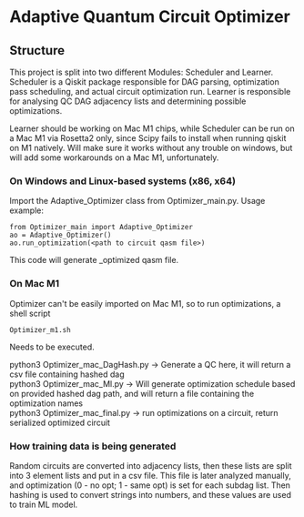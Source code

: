 # Adaptive Quantum Circuit Optimizer

## Structure

This project is split into two different Modules: Scheduler and Learner. Scheduler is a Qiskit package responsible for DAG parsing, optimization pass scheduling, and actual circuit optimization run. Learner is responsible for analysing QC DAG adjacency lists and determining possible optimizations.

Learner should be working on Mac M1 chips, while Scheduler can be run on a Mac M1 via Rosetta2 only, since Scipy fails to install when running qiskit on M1 natively. Will make sure it works without any trouble on windows, but will add some workarounds on a Mac M1, unfortunately.

### On Windows and Linux-based systems (x86, x64)
Import the Adaptive_Optimizer class from Optimizer_main.py. Usage example:
```
from Optimizer_main import Adaptive_Optimizer
ao = Adaptive_Optimizer()
ao.run_optimization(<path to circuit qasm file>)
``` 
This code will generate _optimized qasm file.

### On Mac M1
Optimizer can't be easily imported on Mac M1, so to run optimizations, a shell script 
```
Optimizer_m1.sh
```
Needs to be executed.

python3 Optimizer_mac_DagHash.py -> Generate a QC here, it will return a csv file containing hashed dag  
python3 Optimizer_mac_Ml.py <hashed dag path> -> Will generate optimization schedule based on provided hashed dag path, and will return a file containing the optimization names  
python3 Optimizer_mac_final.py <circuit json> <optimizations> -> run optimizations on a circuit, return serialized optimized circuit  

### How training data is being generated
Random circuits are converted into adjacency lists, then these lists are split into 3 element lists and put in a csv file. This file is later analyzed manually, and optimization (0 - no opt; 1 - same opt) is set for each subdag list. Then hashing is used to convert strings into numbers, and these values are used to train ML model.




